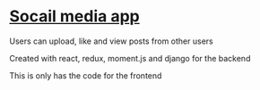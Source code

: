 # [Socail media app](https://paulkhoza.herokuapp.com/login) 

Users can upload, like and view posts from other users

Created with react, redux, moment.js and django for the backend

This is only has the code for the frontend
